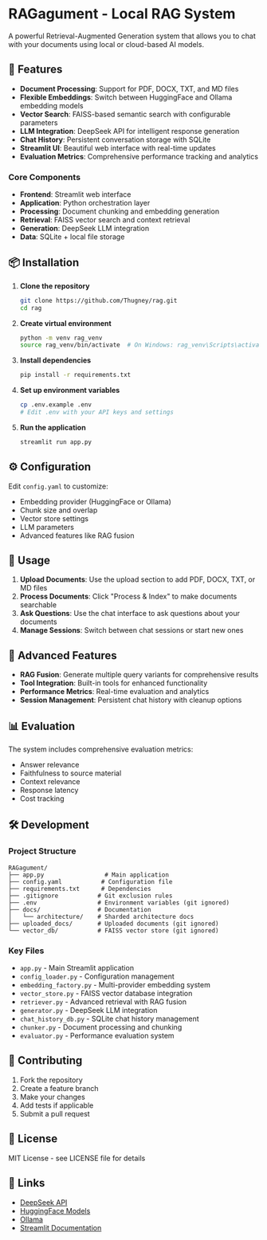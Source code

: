 # RAGagument - Local RAG System

A powerful Retrieval-Augmented Generation system that allows you to chat with your documents using local or cloud-based AI models.

## 🚀 Features

- **Document Processing**: Support for PDF, DOCX, TXT, and MD files
- **Flexible Embeddings**: Switch between HuggingFace and Ollama embedding models
- **Vector Search**: FAISS-based semantic search with configurable parameters
- **LLM Integration**: DeepSeek API for intelligent response generation
- **Chat History**: Persistent conversation storage with SQLite
- **Streamlit UI**: Beautiful web interface with real-time updates
- **Evaluation Metrics**: Comprehensive performance tracking and analytics

### Core Components
- **Frontend**: Streamlit web interface
- **Application**: Python orchestration layer
- **Processing**: Document chunking and embedding generation
- **Retrieval**: FAISS vector search and context retrieval
- **Generation**: DeepSeek LLM integration
- **Data**: SQLite + local file storage

## 📦 Installation

1. **Clone the repository**
   ```bash
   git clone https://github.com/Thugney/rag.git
   cd rag
   ```

2. **Create virtual environment**
   ```bash
   python -m venv rag_venv
   source rag_venv/bin/activate  # On Windows: rag_venv\Scripts\activate
   ```

3. **Install dependencies**
   ```bash
   pip install -r requirements.txt
   ```

4. **Set up environment variables**
   ```bash
   cp .env.example .env
   # Edit .env with your API keys and settings
   ```

5. **Run the application**
   ```bash
   streamlit run app.py
   ```

## ⚙️ Configuration

Edit `config.yaml` to customize:
- Embedding provider (HuggingFace or Ollama)
- Chunk size and overlap
- Vector store settings
- LLM parameters
- Advanced features like RAG fusion

## 🎯 Usage

1. **Upload Documents**: Use the upload section to add PDF, DOCX, TXT, or MD files
2. **Process Documents**: Click "Process & Index" to make documents searchable
3. **Ask Questions**: Use the chat interface to ask questions about your documents
4. **Manage Sessions**: Switch between chat sessions or start new ones

## 🔧 Advanced Features

- **RAG Fusion**: Generate multiple query variants for comprehensive results
- **Tool Integration**: Built-in tools for enhanced functionality
- **Performance Metrics**: Real-time evaluation and analytics
- **Session Management**: Persistent chat history with cleanup options

## 📊 Evaluation

The system includes comprehensive evaluation metrics:
- Answer relevance
- Faithfulness to source material
- Context relevance
- Response latency
- Cost tracking

## 🛠️ Development

### Project Structure
```
RAGagument/
├── app.py                 # Main application
├── config.yaml           # Configuration file
├── requirements.txt      # Dependencies
├── .gitignore           # Git exclusion rules
├── .env                 # Environment variables (git ignored)
├── docs/                # Documentation
│   └── architecture/    # Sharded architecture docs
├── uploaded_docs/       # Uploaded documents (git ignored)
└── vector_db/           # FAISS vector store (git ignored)
```

### Key Files
- `app.py` - Main Streamlit application
- `config_loader.py` - Configuration management
- `embedding_factory.py` - Multi-provider embedding system
- `vector_store.py` - FAISS vector database integration
- `retriever.py` - Advanced retrieval with RAG fusion
- `generator.py` - DeepSeek LLM integration
- `chat_history_db.py` - SQLite chat history management
- `chunker.py` - Document processing and chunking
- `evaluator.py` - Performance evaluation system

## 🤝 Contributing

1. Fork the repository
2. Create a feature branch
3. Make your changes
4. Add tests if applicable
5. Submit a pull request

## 📝 License

MIT License - see LICENSE file for details

## 🔗 Links

- [DeepSeek API](https://platform.deepseek.com/)
- [HuggingFace Models](https://huggingface.co/models)
- [Ollama](https://ollama.com/)
- [Streamlit Documentation](https://docs.streamlit.io/)
